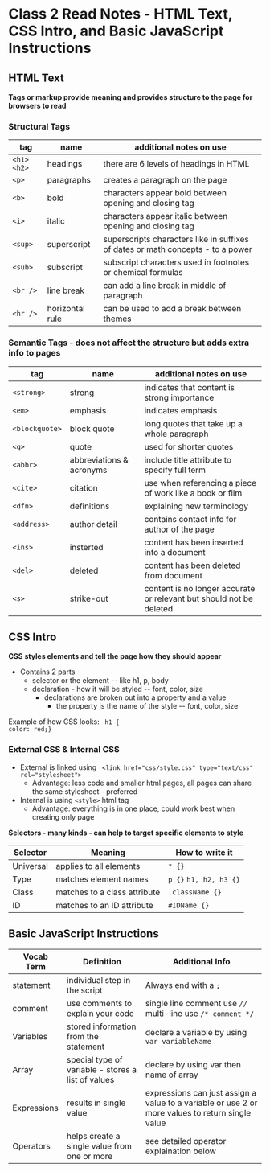 # Class 2 Read Notes - HTML Text, CSS Intro, and Basic JavaScript Instructions

## HTML Text

**Tags or markup provide meaning and provides structure to the page for browsers to read** 

### Structural Tags 
|**tag** | **name** | **additional notes on use** |
|-------------------|-----------------------|---------------|
|`<h1>` `<h2>` | headings | there are 6 levels of headings in HTML |
|`<p>`| paragraphs | creates a paragraph on the page |
|`<b>` | bold | characters appear bold between opening and closing tag |
|`<i>`| italic| characters appear italic between opening and closing tag |
|`<sup>`| superscript | superscripts characters like in suffixes of dates or math concepts - to a power| 
|`<sub>`| subscript| subscript characters used in footnotes or chemical formulas | 
|`<br />`| line break | can add a line break in middle of paragraph |
|`<hr />`| horizontal rule | can be used to add a break between themes |


### Semantic Tags - does not affect the structure but adds extra info to pages
|**tag** | **name** | **additional notes on use** |
|-------------------|-----------------------|---------------|
|`<strong>` | strong | indicates that content is strong importance |
|`<em>`| emphasis | indicates emphasis |
|`<blockquote>` | block quote | long quotes that take up a whole paragraph |
|`<q>`| quote | used for shorter quotes |
|`<abbr>`| abbreviations & acronyms | include title attribute to specify full term| 
|`<cite>`| citation | use when referencing a piece of work like a book or film | 
|`<dfn>`| definitions | explaining new terminology |
|`<address>`| author detail | contains contact info for author of the page |
|`<ins>`| insterted | content has been inserted into a document |
|`<del>`| deleted | content has been deleted from document |
|`<s>`| strike-out | content is no longer accurate or relevant but should not be deleted |


## CSS Intro

**CSS styles elements and tell the page how they should appear**

- Contains 2 parts
   - selector or the element -- like h1, p, body
   - declaration - how it will be styled -- font, color, size
     - declarations are broken out into a property and a value
        - the property is the name of the style -- font, color, size

Example of how CSS looks:
``` h1 {```   
            ```color: red;}```    

### External CSS & Internal CSS
 - External is linked using ``` <link href="css/style.css" type="text/css" rel="stylesheet">```
    - Advantage: less code and smaller html pages, all pages can share the same stylesheet - preferred
 - Internal is using ``` <style> ``` html tag 
    - Advantage: everything is in one place, could work best when creating only page 


**Selectors - many kinds - can help to target specific elements to style**

|**Selector** | **Meaning** | **How to write it** |
|-------------------|-----------------------|---------------|
| Universal | applies to all elements | `* {}` |
| Type | matches element names | `p {}` `h1, h2, h3 {}` |
| Class | matches to a class attribute | `.className {}` |
| ID | matches to an ID attribute | `#IDName {}` |


## Basic JavaScript Instructions

|**Vocab Term** | **Definition** | **Additional Info** |
|-------------------|-----------------------|---------------|
| statement | individual step in the script | Always end with a `;` |
| comment | use comments to explain your code | single line comment use `//` multi-line use `/* comment */` |
| Variables | stored information from the statement | declare a variable by using ` var variableName` |
| Array | special type of variable - stores a list of values | declare by using var then name of array |
| Expressions | results in single value | expressions can just assign a value to a variable  or use 2 or more values to return single value |
| Operators | helps create a single value from one or more | see detailed operator explaination below |